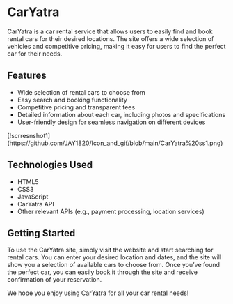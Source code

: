 <h1>CarYatra</h1>
<p>CarYatra is a car rental service that allows users to easily find and book rental cars for their desired locations. The site offers a wide selection of vehicles and competitive pricing, making it easy for users to find the perfect car for their needs.</p>

<h2>Features</h2>
<ul>
  <li>Wide selection of rental cars to choose from</li>
  <li>Easy search and booking functionality</li>
  <li>Competitive pricing and transparent fees</li>
  <li>Detailed information about each car, including photos and specifications</li>
  <li>User-friendly design for seamless navigation on different devices</li>
</ul>
[!scrresnshot1](https://github.com/JAY1820/Icon_and_gif/blob/main/CarYatra%20ss1.png)
<h2>Technologies Used</h2>
<ul>
  <li>HTML5</li>
  <li>CSS3</li>
  <li>JavaScript</li>
  <li>CarYatra API</li>
  <li>Other relevant APIs (e.g., payment processing, location services)</li>
</ul>

<h2>Getting Started</h2>
<p>To use the CarYatra site, simply visit the website and start searching for rental cars. You can enter your desired location and dates, and the site will show you a selection of available cars to choose from. Once you’ve found the perfect car, you can easily book it through the site and receive confirmation of your reservation.</p>

<p>We hope you enjoy using CarYatra for all your car rental needs!</p>
